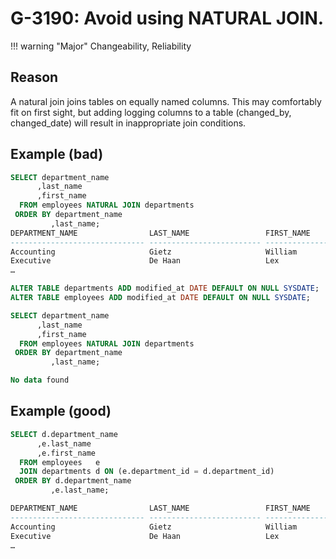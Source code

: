 # G-3190: Avoid using NATURAL JOIN.

!!! warning "Major"
    Changeability, Reliability

## Reason

A natural join joins tables on equally named columns. This may comfortably fit on first sight, but adding logging columns to a table (changed_by, changed_date) will result in inappropriate join conditions. 

## Example (bad)

``` sql
SELECT department_name 
      ,last_name 
      ,first_name 
  FROM employees NATURAL JOIN departments
 ORDER BY department_name 
         ,last_name;
DEPARTMENT_NAME                LAST_NAME                 FIRST_NAME         
------------------------------ ------------------------- --------------------
Accounting                     Gietz                     William             
Executive                      De Haan                   Lex                 
…

ALTER TABLE departments ADD modified_at DATE DEFAULT ON NULL SYSDATE;
ALTER TABLE employees ADD modified_at DATE DEFAULT ON NULL SYSDATE;

SELECT department_name 
      ,last_name 
      ,first_name 
  FROM employees NATURAL JOIN departments
 ORDER BY department_name 
         ,last_name;

No data found
```

## Example (good)

``` sql
SELECT d.department_name 
      ,e.last_name 
      ,e.first_name 
  FROM employees   e
  JOIN departments d ON (e.department_id = d.department_id)
 ORDER BY d.department_name 
         ,e.last_name;

DEPARTMENT_NAME                LAST_NAME                 FIRST_NAME         
------------------------------ ------------------------- --------------------
Accounting                     Gietz                     William             
Executive                      De Haan                   Lex                 
…
```
